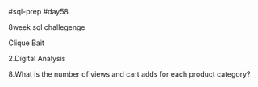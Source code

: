 #sql-prep
#day58

8week sql challegenge

Clique Bait

2.Digital Analysis

8.What is the number of views and cart adds for each product category?